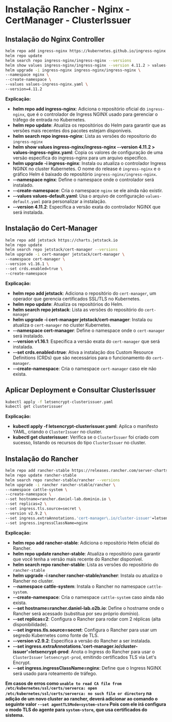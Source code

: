 # Instalação Rancher - Nginx - CertManager - ClusterIssuer

## Instalação do Nginx Controller
~~~bash
helm repo add ingress-nginx https://kubernetes.github.io/ingress-nginx
helm repo update
helm search repo ingress-nginx/ingress-nginx --versions
helm show values ingress-nginx/ingress-nginx --version 4.11.2 > values-ingress-nginx.yaml
helm upgrade -i ingress-nginx ingress-nginx/ingress-nginx \
--namespace nginx \
--create-namespace \
--values values-ingress-nginx.yaml \
--version=4.11.2
~~~
**Explicação:**
- **helm repo add ingress-nginx**: Adiciona o repositório oficial do `ingress-nginx`, que é o controlador de Ingress NGINX usado para gerenciar o tráfego de entrada no Kubernetes.
- **helm repo update**: Atualiza os repositórios do Helm para garantir que as versões mais recentes dos pacotes estejam disponíveis.
- **helm search repo ingress-nginx**: Lista as versões do repositorio do `ingress-nginx`
- **helm show values ingress-nginx/ingress-nginx --version 4.11.2 > values-ingress-nginx.yaml**: Copia os valores de configuração de uma versão especifica do ingress-nginx para um arquivo especifico.
- **helm upgrade -i ingress-nginx**: Instala ou atualiza o controlador Ingress NGINX no cluster Kubernetes. O nome do release é `ingress-nginx` e o gráfico Helm é baixado do repositório `ingress-nginx/ingress-nginx`.
- **--namespace nginx**: Define o namespace onde o controlador será instalado.
- **--create-namespace**: Cria o namespace `nginx` se ele ainda não existir.
- **--values values-default.yaml**: Usa o arquivo de configuração `values-default.yaml` para personalizar a instalação.
- **--version 4.11.2**: Especifica a versão exata do controlador NGINX que será instalada.

## Instalação do Cert-Manager
~~~bash
helm repo add jetstack https://charts.jetstack.io
helm repo update
helm search repo jetstack/cert-manager --versions
helm upgrade -i cert-manager jetstack/cert-manager \
--namespace cert-manager \
--version v1.16.1 \
--set crds.enabled=true \
--create-namespace
~~~
**Explicação:**
- **helm repo add jetstack**: Adiciona o repositório do `cert-manager`, um operador que gerencia certificados SSL/TLS no Kubernetes.
- **helm repo update**: Atualiza os repositórios do Helm.
- **helm search repo jetstack**: Lista as versões do repositório do `cert-manager`
- **helm upgrade -i cert-manager jetstack/cert-manager**: Instala ou atualiza o `cert-manager` no cluster Kubernetes.
- **--namespace cert-manager**: Define o namespace onde o `cert-manager` será instalado.
- **--version v1.16.1**: Especifica a versão exata do `cert-manager` que será instalada.
- **--set crds.enabled=true**: Ativa a instalação dos Custom Resource Definitions (CRDs) que são necessários para o funcionamento do `cert-manager`.
- **--create-namespace**: Cria o namespace `cert-manager` caso ele não exista.

## Aplicar Deployment e Consultar ClusterIssuer
~~~bash
kubectl apply -f letsencrypt-clusterissuer.yaml
kubectl get clusterissuer
~~~
**Explicação:**
- **kubectl apply -f letsencrypt-clusterissuer.yaml**: Aplica o manifesto YAML, criando o `ClusterIssuer` no cluster.
- **kubectl get clusterissuer**: Verifica se o `ClusterIssuer` foi criado com sucesso, listando os recursos do tipo `ClusterIssuer` no cluster.

## Instalação do Rancher
~~~bash
helm repo add rancher-stable https://releases.rancher.com/server-charts/stable
helm repo update rancher-stable
helm search repo rancher-stable/rancher --versions
helm upgrade -i rancher rancher-stable/rancher \
--namespace cattle-system \
--create-namespace \
--set hostname=rancher.daniel-lab.dominio.io \
--set replicas=2 \
--set ingress.tls.source=secret \
--version v2.9.2 \
--set ingress.extraAnnotations.'cert-manager\.io/cluster-issuer'=letsencrypt-prod \
--set ingress.ingressClassName=nginx 
~~~
**Explicação:**
- **helm repo add rancher-stable**: Adiciona o repositório Helm oficial do Rancher.
- **helm repo update rancher-stable**: Atualiza o repositório para garantir que você tenha a versão mais recente do Rancher disponível.
- **helm search repo rancher-stable**: Lista as versões do repositório do `rancher-stable`
- **helm upgrade -i rancher rancher-stable/rancher**: Instala ou atualiza o Rancher no cluster.
- **--namespace cattle-system**: Instala o Rancher no namespace `cattle-system`.
- **--create-namespace**: Cria o namespace `cattle-system` caso ainda não exista.
- **--set hostname=rancher.daniel-lab.o2b.io**: Define o hostname onde o Rancher será acessado (substitua por seu próprio domínio).
- **--set replicas=2**: Configura o Rancher para rodar com 2 réplicas (alta disponibilidade).
- **--set ingress.tls.source=secret**: Configura o Rancher para usar um segredo Kubernetes como fonte de TLS.
- **--version v2.9.2**: Especifica a versão do Rancher a ser instalada.
- **--set ingress.extraAnnotations.'cert-manager\.io/cluster-issuer'=letsencrypt-prod**: Anota o Ingress do Rancher para usar o `ClusterIssuer` `letsencrypt-prod`, emitindo certificados TLS via Let's Encrypt.
- **--set ingress.ingressClassName=nginx**: Define que o Ingress NGINX será usado para roteamento de tráfego.

**Em casos de erros como `unable to read CA file from /etc/kubernetes/ssl/certs/serverca: open /etc/kubernetes/ssl/certs/serverca: no such file or directory` na adição de um novo cluster ao rancher, deverá adicionar ao comando o seguinte valor `--set agentTLSMode=system-store` Pois com ele irá configura o modo TLS do agente para `system-store`, que usa certificados do sistema.**